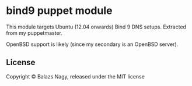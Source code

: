 # bind9 puppet module

This module targets Ubuntu (12.04 onwards) Bind 9 DNS setups. Extracted
from my puppetmaster.

OpenBSD support is likely (since my secondary is an OpenBSD server).

## License

Copyright &copy; Balazs Nagy, released under the MIT license
